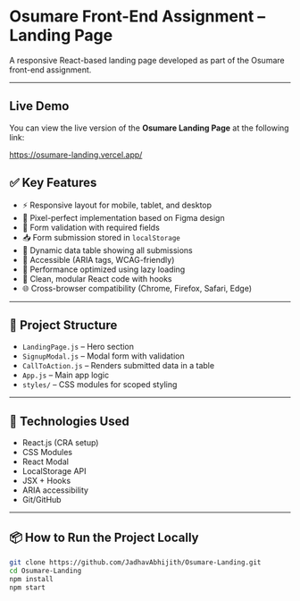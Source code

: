 # Osumare Front-End Assignment – Landing Page

A responsive React-based landing page developed as part of the Osumare front-end assignment.

---
## Live Demo

You can view the live version of the **Osumare Landing Page** at the following link:

 https://osumare-landing.vercel.app/


## ✅ Key Features

- ⚡ Responsive layout for mobile, tablet, and desktop
- 🎯 Pixel-perfect implementation based on Figma design
- 🔐 Form validation with required fields
- 📥 Form submission stored in `localStorage`
- 🧾 Dynamic data table showing all submissions
- 🧠 Accessible (ARIA tags, WCAG-friendly)
- 🚀 Performance optimized using lazy loading
- 🧼 Clean, modular React code with hooks
- 🌐 Cross-browser compatibility (Chrome, Firefox, Safari, Edge)

---

## 📂 Project Structure

- `LandingPage.js` – Hero section
- `SignupModal.js` – Modal form with validation
- `CallToAction.js` – Renders submitted data in a table
- `App.js` – Main app logic
- `styles/` – CSS modules for scoped styling

---

## 🔧 Technologies Used

- React.js (CRA setup)
- CSS Modules
- React Modal
- LocalStorage API
- JSX + Hooks
- ARIA accessibility
- Git/GitHub

---

## 📦 How to Run the Project Locally

```bash
git clone https://github.com/JadhavAbhijith/Osumare-Landing.git
cd Osumare-Landing
npm install
npm start
